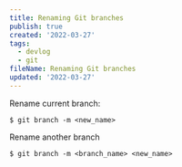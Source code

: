 ```yaml
---
title: Renaming Git branches
publish: true
created: '2022-03-27'
tags:
  - devlog
  - git
fileName: Renaming Git branches
updated: '2022-03-27'
---
```


Rename current branch:

```shell
$ git branch -m <new_name>
```

Rename another branch

```shell
$ git branch -m <branch_name> <new_name>
```

